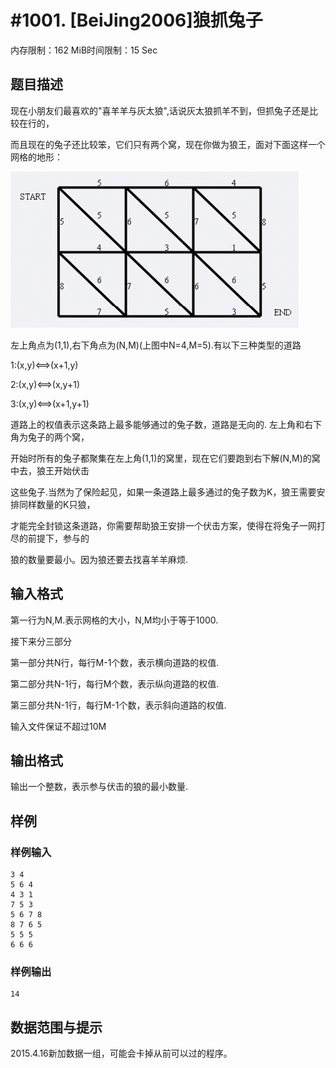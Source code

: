 # #1001. [BeiJing2006]狼抓兔子

内存限制：162 MiB时间限制：15 Sec

## 题目描述

现在小朋友们最喜欢的"喜羊羊与灰太狼",话说灰太狼抓羊不到，但抓兔子还是比较在行的，

而且现在的兔子还比较笨，它们只有两个窝，现在你做为狼王，面对下面这样一个网格的地形：

 ![](images/1001.jpg)

左上角点为(1,1),右下角点为(N,M)(上图中N=4,M=5).有以下三种类型的道路 

1:(x,y)<==>(x+1,y) 

2:(x,y)<==>(x,y+1) 

3:(x,y)<==>(x+1,y+1) 

道路上的权值表示这条路上最多能够通过的兔子数，道路是无向的. 左上角和右下角为兔子的两个窝，

开始时所有的兔子都聚集在左上角(1,1)的窝里，现在它们要跑到右下解(N,M)的窝中去，狼王开始伏击

这些兔子.当然为了保险起见，如果一条道路上最多通过的兔子数为K，狼王需要安排同样数量的K只狼，

才能完全封锁这条道路，你需要帮助狼王安排一个伏击方案，使得在将兔子一网打尽的前提下，参与的

狼的数量要最小。因为狼还要去找喜羊羊麻烦.

## 输入格式

第一行为N,M.表示网格的大小，N,M均小于等于1000.

接下来分三部分

第一部分共N行，每行M-1个数，表示横向道路的权值. 

第二部分共N-1行，每行M个数，表示纵向道路的权值. 

第三部分共N-1行，每行M-1个数，表示斜向道路的权值. 

输入文件保证不超过10M

## 输出格式

输出一个整数，表示参与伏击的狼的最小数量. 

## 样例

### 样例输入

    
    3 4
    5 6 4
    4 3 1
    7 5 3
    5 6 7 8
    8 7 6 5
    5 5 5
    6 6 6
    

### 样例输出

    
    14
    

## 数据范围与提示

 2015.4.16新加数据一组，可能会卡掉从前可以过的程序。
